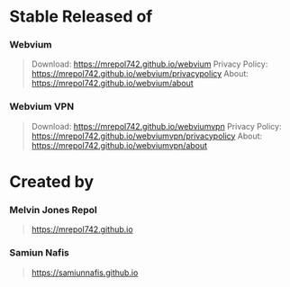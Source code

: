 # Stable Released of

### Webvium 
> Download: https://mrepol742.github.io/webvium
> Privacy Policy: https://mrepol742.github.io/webvium/privacypolicy
> About: https://mrepol742.github.io/webvium/about

### Webvium VPN 
> Download: https://mrepol742.github.io/webviumvpn
> Privacy Policy: https://mrepol742.github.io/webviumvpn/privacypolicy
> About: https://mrepol742.github.io/webviumvpn/about

# Created by

### Melvin Jones Repol
> https://mrepol742.github.io

### Samiun Nafis
> https://samiunnafis.github.io
